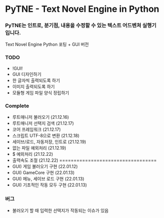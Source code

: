# PyTNE - Text Novel Engine in Python
### PyTNE는 인트로, 분기점, 내용을 수정할 수 있는 텍스트 어드벤쳐 실행기입니다.
Text Novel Engine Python 포팅 + GUI 버전

### TODO
- !GUI!
- GUI 디자인하기
- 한 글자씩 출력되도록 하기
- 이미지 출력되도록 하기
- 모듈형 게임 파일 양식 정립하기

### Complete
- 루트매니저 불러오기 (21.12.16)
- 루트매니저 선택지 검색 (21.12.17)
- 코어 프레임워크 (21.12.17)
- 스크립트 UTF-8으로 변환 (21.12.18)
- 세이브/로드, 자동저장, 인트로 (21.12.19)
- 없는 파일 예외처리 (21.12.19)
- $ 예외처리 (21.12.22)
- 출력속도 조절 (21.12.22)
==================================
- GUI) 게임 불러오기 구현 (22.01.12)
- GUI) GameCore 구현 (22.01.13)
- GUI) 메뉴, 세이브 로드 구현 (22.01.13)
- GUI) 기초적인 작동 모두 구현 (22.01.13)

### 버그
- 불러오기 할 때 입력한 선택지가 작동되는 이슈가 있음

